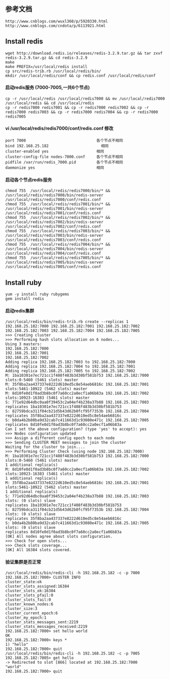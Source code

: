 ## 参考文档
    http://www.cnblogs.com/wuxl360/p/5920330.html
    http://www.cnblogs.com/cndota/p/6113921.html
## Install redis
    wget http://download.redis.io/releases/redis-3.2.9.tar.gz && tar zxvf redis-3.2.9.tar.gz && cd redis-3.2.9
    make 
    make PREFIX=/usr/local/redis install
    cp src/redis-trib.rb /usr/local/redis/bin/
    mkdir /usr/local/redis/conf && cp redis.conf /usr/local/redis/conf
#### 启动redis服务 (7000-7005,一共6个节点)
    cp -r /usr/local/redis /usr/local/redis7000 && mv /usr/local/redis7000 /usr/local/redis && cd /usr/local/redis
    cp -r redis7000 redis7001 && cp -r redis7000 redis7002 && cp -r redis7000 redis7003 && cp -r redis7000 redis7004 && cp -r redis7000 redis7005
#### vi /usr/local/redis/redis7000/conf/redis.conf 修改
    port 7000                               各个节点不相同
    bind 192.168.25.182                       相同
    cluster-enabled yes                     相同
    cluster-config-file nodes-7000.conf     各个节点不相同
    pidfile /var/run/redis_7000.pid         各个节点不相同
    daemonize yes                           相同
#### 启动各个节点redis服务
    chmod 755  /usr/local/redis/redis7000/bin/* && /usr/local/redis/redis7000/bin/redis-server /usr/local/redis/redis7000/conf/redis.conf
    chmod 755  /usr/local/redis/redis7001/bin/* && /usr/local/redis/redis7001/bin/redis-server /usr/local/redis/redis7001/conf/redis.conf
    chmod 755  /usr/local/redis/redis7002/bin/* && /usr/local/redis/redis7002/bin/redis-server /usr/local/redis/redis7002/conf/redis.conf
    chmod 755  /usr/local/redis/redis7003/bin/* && /usr/local/redis/redis7003/bin/redis-server /usr/local/redis/redis7003/conf/redis.conf
    chmod 755  /usr/local/redis/redis7004/bin/* && /usr/local/redis/redis7004/bin/redis-server /usr/local/redis/redis7004/conf/redis.conf
    chmod 755  /usr/local/redis/redis7005/bin/* && /usr/local/redis/redis7005/bin/redis-server /usr/local/redis/redis7005/conf/redis.conf
## Install ruby
    yum -y install ruby rubygems
    gem install redis
#### 启动redis集群    
    /usr/local/redis/bin/redis-trib.rb create --replicas 1 192.168.25.182:7000 192.168.25.182:7001 192.168.25.182:7002 192.168.25.182:7003 192.168.25.182:7004 192.168.25.182:7005
    >>> Creating cluster
    >>> Performing hash slots allocation on 6 nodes...
    Using 3 masters:
    192.168.25.182:7000
    192.168.25.182:7001
    192.168.25.182:7002
    Adding replica 192.168.25.182:7003 to 192.168.25.182:7000
    Adding replica 192.168.25.182:7004 to 192.168.25.182:7001
    Adding replica 192.168.25.182:7005 to 192.168.25.182:7002
    M: 1ba10301e7ec721cc1f408f483b3d30bf581b753 192.168.25.182:7000
    slots:0-5460 (5461 slots) master
    M: 35f8ba2aa437337e8222d610ed5c8e54aeb6816c 192.168.25.182:7001
    slots:5461-10922 (5462 slots) master
    M: 8d10fe0d1f0ad3b8bc0f7a60cc2a0ecf1a06b83a 192.168.25.182:7002
    slots:10923-16383 (5461 slots) master
    S: 771e92d64dbc0aa0f39453c2a04ef4b238a37b88 192.168.25.182:7003
    replicates 1ba10301e7ec721cc1f408f483b3d30bf581b753
    S: 82759bdca311f04cb21d5b43d62b0fcf95f7353b 192.168.25.182:7004
    replicates 35f8ba2aa437337e8222d610ed5c8e54aeb6816c
    S: b0da4b2b80ba9d32cab7c411663d1c93080e471c 192.168.25.182:7005
    replicates 8d10fe0d1f0ad3b8bc0f7a60cc2a0ecf1a06b83a
    Can I set the above configuration? (type 'yes' to accept): yes
    >>> Nodes configuration updated
    >>> Assign a different config epoch to each node
    >>> Sending CLUSTER MEET messages to join the cluster
    Waiting for the cluster to join....
    >>> Performing Cluster Check (using node 192.168.25.182:7000)
    M: 1ba10301e7ec721cc1f408f483b3d30bf581b753 192.168.25.182:7000
    slots:0-5460 (5461 slots) master
    1 additional replica(s)
    M: 8d10fe0d1f0ad3b8bc0f7a60cc2a0ecf1a06b83a 192.168.25.182:7002
    slots:10923-16383 (5461 slots) master
    1 additional replica(s)
    M: 35f8ba2aa437337e8222d610ed5c8e54aeb6816c 192.168.25.182:7001
    slots:5461-10922 (5462 slots) master
    1 additional replica(s)
    S: 771e92d64dbc0aa0f39453c2a04ef4b238a37b88 192.168.25.182:7003
    slots: (0 slots) slave
    replicates 1ba10301e7ec721cc1f408f483b3d30bf581b753
    S: 82759bdca311f04cb21d5b43d62b0fcf95f7353b 192.168.25.182:7004
    slots: (0 slots) slave
    replicates 35f8ba2aa437337e8222d610ed5c8e54aeb6816c
    S: b0da4b2b80ba9d32cab7c411663d1c93080e471c 192.168.25.182:7005
    slots: (0 slots) slave
    replicates 8d10fe0d1f0ad3b8bc0f7a60cc2a0ecf1a06b83a
    [OK] All nodes agree about slots configuration.
    >>> Check for open slots...
    >>> Check slots coverage...
    [OK] All 16384 slots covered.
#### 验证集群是否正常
    /usr/local/redis/bin/redis-cli -h 192.168.25.182 -c -p 7000
    192.168.25.182:7000> CLUSTER INFO
    cluster_state:ok
    cluster_slots_assigned:16384
    cluster_slots_ok:16384
    cluster_slots_pfail:0
    cluster_slots_fail:0
    cluster_known_nodes:6
    cluster_size:3
    cluster_current_epoch:6
    cluster_my_epoch:1
    cluster_stats_messages_sent:2219
    cluster_stats_messages_received:2219
    192.168.25.182:7000> set hello world
    OK
    192.168.25.182:7000> keys *
    1) "hello"
    192.168.25.182:7000> quit
    /usr/local/redis/bin/redis-cli -h 192.168.25.182 -c -p 7005
    192.168.25.182:7005> get hello
    -> Redirected to slot [866] located at 192.168.25.182:7000
    "world"
    192.168.25.182:7000> quit